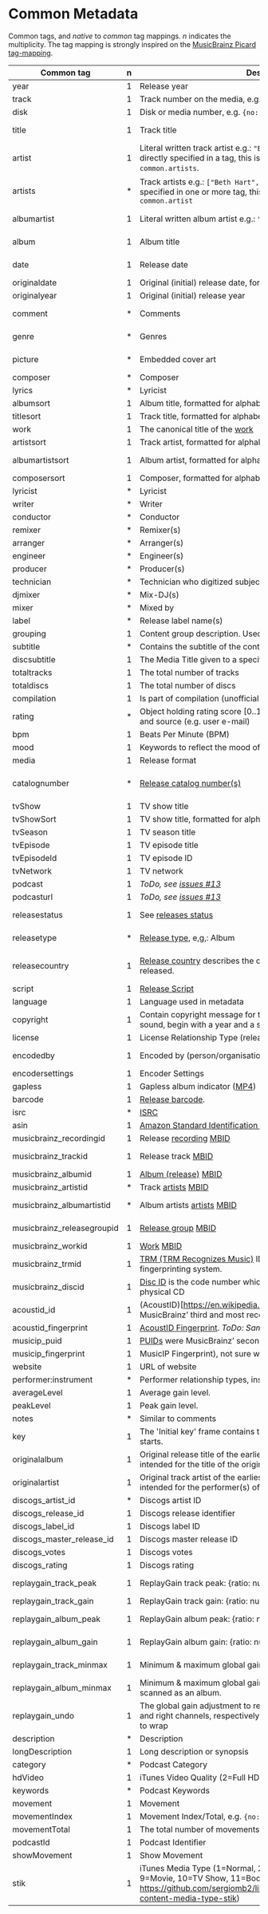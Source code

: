 # Common Metadata

Common tags, and _native_ to _common_ tag mappings. _n_ indicates the multiplicity.
The tag mapping is strongly inspired on the [MusicBrainz Picard tag-mapping](https://picard.musicbrainz.org/docs/mappings/).

| Common tag                 | n | Description                                                                                                                                                                                    | ID3v1   | ID3v2.2      | ID3v2.3                                                                           | ID3v2.4                                                                           | iTunes                                                  | vorbis                                           | APEv2                               | asf                               | exif       | matroska                   | AIFF |
|----------------------------|---|------------------------------------------------------------------------------------------------------------------------------------------------------------------------------------------------|---------|--------------|-----------------------------------------------------------------------------------|-----------------------------------------------------------------------------------|---------------------------------------------------------|--------------------------------------------------|-------------------------------------|-----------------------------------|------------|----------------------------|------|
| year                       | 1 | Release year                                                                                                                                                                                   | year    | TYE          | TYER                                                                              | TYER                                                                              |                                                         |                                                  |                                     |                                   | YEAR       |                            |      |
| track                      | 1 | Track number on the media, e.g. `{no: 1, of: 2}`                                                                                                                                               | track   | TRK          | TRCK                                                                              | TRCK                                                                              | TRKN                                                    | TRACKNUMBER                                      | TRACK                               | WM/TrackNumber                    | ITRK       | TRACK:PART_NUMBER          |      |
| disk                       | 1 | Disk or media number, e.g. `{no: 1, of: 2}`                                                                                                                                                    |         | TPA          | TPOS                                                                              | TPOS                                                                              | DISK                                                    | DISCNUMBER                                       | DISC, DISCNUMBER                    | WM/PartOfSet                      |            | ALBUM:PART_NUMBER          |      |
| title                      | 1 | Track title                                                                                                                                                                                    | title   | TT2          | TIT2                                                                              | TIT2                                                                              | ©NAM                                                    | TITLE                                            | TITLE                               | Title                             | INAM, TITL | SEGMENT:TITLE, TRACK:TITLE | NAME |
| artist                     | 1 | Literal written track artist e.g.: `"Beth Hart & Joe Bonamassa"`. If not directly specified in a tag, this is automatically filled with `common.artists`.                                      | artist  | TP1          | TPE1                                                                              | TPE1                                                                              | ©ART                                                    | ARTIST                                           | ARTIST                              | Author                            | IART       | TRACK:ARTIST               | AUTH |
| artists                    | * | Track artists e.g.: `["Beth Hart", "Joe Bonamassa"]`. If not directly specified in one or more tag, this is automatically filled with `common.artist`                                          |         |              | TXXX:ARTISTS, TXXX:DISCOGS_ARTISTS, TXXX:DISCOGS_ARTIST_NAME                      | TXXX:ARTISTS, TXXX:DISCOGS_ARTISTS, TXXX:DISCOGS_ARTIST_NAME                      | ----:COM.APPLE.ITUNES:ARTISTS                           | ARTISTS, DISCOGS_ARTISTS, DISCOGS_ARTIST_NAME    | ARTISTS                             | WM/ARTISTS                        |            |                            |      |
| albumartist                | 1 | Literal written album artist e.g.: `"Beth Hart & Joe Bonamassa"`                                                                                                                               |         | TP2          | TPE2, TXXX:DISCOGS_ALBUM_ARTISTS                                                  | TPE2, TXXX:DISCOGS_ALBUM_ARTISTS                                                  | AART, ----:COM.APPLE.ITUNES:BAND                        | ALBUMARTIST, ALBUM ARTIST, DISCOGS_ALBUM_ARTISTS | ALBUM ARTIST                        | WM/AlbumArtist                    |            | ALBUM:ARTIST               |      |
| album                      | 1 | Album title                                                                                                                                                                                    | album   | TAL          | TALB                                                                              | TALB                                                                              | ©ALB                                                    | ALBUM                                            | ALBUM                               | WM/AlbumTitle                     | IPRD, IRPD | ALBUM:TITLE                |      |
| date                       | 1 | Release date                                                                                                                                                                                   |         | TDR          | TDRV, TDRC, TXXX:DISCOGS_RELEASED, TDRL                                           | TDRV, TDRC, TXXX:DISCOGS_RELEASED, TDRL                                           | ©DAY                                                    | DATE, DISCOGS_RELEASED                           | YEAR                                | WM/Year                           | ICRD       |                            |      |
| originaldate               | 1 | Original (initial) release date, formatted like: YYYY-MM-DD                                                                                                                                    |         | TOR          | TDOR, TXXX:DISCOGS_DATE                                                           | TDOR, TXXX:DISCOGS_DATE                                                           | ----:COM.APPLE.ITUNES:ORIGINALDATE                      | ORIGINALDATE, DISCOGS_DATE                       | ORIGINALDATE                        | WM/OriginalReleaseTime            |            | ALBUM:DATE_RECORDED        |      |
| originalyear               | 1 | Original (initial) release year                                                                                                                                                                |         |              | TORY, TXXX:ORIGINALYEAR                                                           | TORY, TXXX:ORIGINALYEAR                                                           | ----:COM.APPLE.ITUNES:ORIGINALYEAR                      | ORIGINALYEAR                                     | ORIGINALYEAR                        | WM/OriginalReleaseYear            |            |                            |      |
| comment                    | * | Comments                                                                                                                                                                                       | comment | COM          | COMM                                                                              | COMM                                                                              | ©CMT, ©COM, ----:COM.APPLE.ITUNES:NOTES                 | COMMENT                                          | COMMENT                             | Description                       | COMM, ICMT |                            | ANNO |
| genre                      | * | Genres                                                                                                                                                                                         | genre   | TCO          | TCON, TXXX:STYLE                                                                  | TCON, TXXX:STYLE                                                                  | ©GEN, GNRE                                              | GENRE, STYLE                                     | GENRE                               | WM/Genre                          | GNRE, IGNR | TRACK:GENRE                |      |
| picture                    | * | Embedded cover art                                                                                                                                                                             |         | PIC          | APIC                                                                              | APIC                                                                              | COVR                                                    | METADATA_BLOCK_PICTURE                           | COVER ART (FRONT), COVER ART (BACK) | WM/Picture                        |            | PICTURE                    |      |
| composer                   | * | Composer                                                                                                                                                                                       |         | TCM          | TCOM                                                                              | TCOM                                                                              | ©WRT                                                    | COMPOSER                                         | COMPOSER                            | WM/Composer                       |            |                            |      |
| lyrics                     | * | Lyricist                                                                                                                                                                                       |         |              | USLT:DESCRIPTION, SYLT                                                            | USLT:DESCRIPTION, SYLT                                                            | ©LYR                                                    | LYRICS                                           | LYRICS                              | WM/Lyrics                         |            |                            |      |
| albumsort                  | 1 | Album title, formatted for alphabetic ordering                                                                                                                                                 |         | TSA          | TSOA                                                                              | TSOA                                                                              | SOAL                                                    | ALBUMSORT                                        | ALBUMSORT                           | WM/AlbumSortOrder                 |            |                            |      |
| titlesort                  | 1 | Track title, formatted for alphabetic ordering                                                                                                                                                 |         | TST          | TSOT                                                                              | TSOT                                                                              | SONM                                                    | TITLESORT                                        | TITLESORT                           | WM/TitleSortOrder                 |            |                            |      |
| work                       | 1 | The canonical title of the [work](https://musicbrainz.org/doc/Work)                                                                                                                            |         |              |                                                                                   |                                                                                   | ©WRK                                                    | WORK                                             | WORK                                | WM/Work                           |            |                            |      |
| artistsort                 | 1 | Track artist, formatted for alphabetic ordering                                                                                                                                                |         | TSP          | TSOP                                                                              | TSOP                                                                              | SOAR                                                    | ARTISTSORT                                       | ARTISTSORT                          | WM/ArtistSortOrder                |            | TRACK:ARTISTSORT           |      |
| albumartistsort            | 1 | Album artist, formatted for alphabetic ordering                                                                                                                                                |         | TS2          | TSO2                                                                              | TSO2                                                                              | SOAA, ----:COM.APPLE.ITUNES:ALBUMARTISTSORT             | ALBUMARTISTSORT                                  | ALBUMARTISTSORT                     | WM/AlbumArtistSortOrder           |            | ALBUM:ARTISTSORT           |      |
| composersort               | 1 | Composer, formatted for alphabetic ordering                                                                                                                                                    |         | TSC          | TSOC                                                                              | TSOC                                                                              | SOCO                                                    | COMPOSERSORT                                     | COMPOSERSORT                        | WM/ComposerSortOrder              |            |                            |      |
| lyricist                   | * | Lyricist                                                                                                                                                                                       |         | TXT          | TEXT                                                                              | TEXT                                                                              | ----:COM.APPLE.ITUNES:LYRICIST                          | LYRICIST                                         | LYRICIST                            | WM/Writer                         |            |                            |      |
| writer                     | * | Writer                                                                                                                                                                                         |         |              | TXXX:WRITER                                                                       | TXXX:WRITER                                                                       |                                                         | WRITER                                           | WRITER                              |                                   | IWRI       |                            |      |
| conductor                  | * | Conductor                                                                                                                                                                                      |         | TP3          | TPE3                                                                              | TPE3                                                                              | ----:COM.APPLE.ITUNES:CONDUCTOR                         | CONDUCTOR                                        | CONDUCTOR                           | WM/Conductor                      |            |                            |      |
| remixer                    | * | Remixer(s)                                                                                                                                                                                     |         |              | TPE4                                                                              | TPE4                                                                              | ----:COM.APPLE.ITUNES:REMIXER                           | REMIXER                                          | MIXARTIST                           | WM/ModifiedBy                     |            |                            |      |
| arranger                   | * | Arranger(s)                                                                                                                                                                                    |         |              | IPLS:ARRANGER, TIPL:ARRANGER                                                      | IPLS:ARRANGER, TIPL:ARRANGER                                                      |                                                         | ARRANGER                                         | ARRANGER                            |                                   |            |                            |      |
| engineer                   | * | Engineer(s)                                                                                                                                                                                    |         |              | IPLS:ENGINEER, TIPL:ENGINEER                                                      | IPLS:ENGINEER, TIPL:ENGINEER                                                      | ----:COM.APPLE.ITUNES:ENGINEER                          | ENGINEER                                         | ENGINEER                            | WM/Engineer                       | IENG       |                            |      |
| producer                   | * | Producer(s)                                                                                                                                                                                    |         |              | IPLS:PRODUCER, TIPL:PRODUCER                                                      | IPLS:PRODUCER, TIPL:PRODUCER                                                      | ----:COM.APPLE.ITUNES:PRODUCER                          | PRODUCER                                         | PRODUCER                            | WM/Producer                       |            |                            |      |
| technician                 | * | Technician who digitized subject                                                                                                                                                               |         |              |                                                                                   |                                                                                   |                                                         |                                                  |                                     |                                   | ITCH       |                            |      |
| djmixer                    | * | Mix-DJ(s)                                                                                                                                                                                      |         |              | IPLS:DJ-MIX, TIPL:DJ-MIX                                                          | IPLS:DJ-MIX, TIPL:DJ-MIX                                                          | ----:COM.APPLE.ITUNES:DJMIXER                           | DJMIXER                                          | DJMIXER                             | WM/DJMixer                        |            |                            |      |
| mixer                      | * | Mixed by                                                                                                                                                                                       |         |              | IPLS:MIX, TIPL:MIX                                                                | IPLS:MIX, TIPL:MIX                                                                | ----:COM.APPLE.ITUNES:MIXER                             | MIXER                                            | MIXER                               | WM/Mixer                          |            |                            |      |
| label                      | * | Release label name(s)                                                                                                                                                                          |         | TPB          | TPUB, TXXX:DISCOGS_LABEL                                                          | TPUB, TXXX:DISCOGS_LABEL                                                          | ----:COM.APPLE.ITUNES:LABEL                             | LABEL, DISCOGS_LABEL                             | LABEL                               | WM/Publisher                      |            | TRACK:PUBLISHER            |      |
| grouping                   | 1 | Content group description. Used to group track titles in sections.                                                                                                                             |         | TT1          | TIT1                                                                              | TIT1                                                                              | ©GRP                                                    | GROUPING                                         | GROUPING                            | WM/ContentGroupDescription        |            |                            |      |
| subtitle                   | * | Contains the subtitle of the content                                                                                                                                                           |         | TT3          | TIT3                                                                              | TIT3                                                                              | ----:COM.APPLE.ITUNES:SUBTITLE                          | SUBTITLE                                         | SUBTITLE                            | WM/SubTitle                       |            |                            |      |
| discsubtitle               | 1 | The Media Title given to a specific disc                                                                                                                                                       |         |              | TSST                                                                              | TSST                                                                              | ----:COM.APPLE.ITUNES:DISCSUBTITLE                      | DISCSUBTITLE                                     | DISCSUBTITLE                        | WM/SetSubTitle                    |            |                            |      |
| totaltracks                | 1 | The total number of tracks                                                                                                                                                                     |         |              |                                                                                   |                                                                                   |                                                         | TRACKTOTAL, TOTALTRACKS                          |                                     |                                   |            | ALBUM:TOTAL_PARTS          |      |
| totaldiscs                 | 1 | The total number of discs                                                                                                                                                                      |         |              |                                                                                   |                                                                                   |                                                         | DISCTOTAL, TOTALDISCS                            |                                     |                                   |            | EDITION:TOTAL_PARTS        |      |
| compilation                | 1 | Is part of compilation (unofficial iTunes Compilation Flag)                                                                                                                                    |         | TCP          | TCMP                                                                              | TCMP                                                                              | CPIL                                                    | COMPILATION                                      | COMPILATION                         | WM/IsCompilation                  |            |                            |      |
| rating                     | * | Object holding rating score [0..1] (0.0 worst rating, 1.0 best rating) and source (e.g. user e-mail)                                                                                           |         |              | POPM                                                                              | POPM                                                                              |                                                         | RATING                                           |                                     | WM/SharedUserRating               | RATE       |                            |      |
| bpm                        | 1 | Beats Per Minute (BPM)                                                                                                                                                                         |         | TBP          | TBPM                                                                              | TBPM                                                                              | TMPO                                                    | BPM                                              | BPM                                 | WM/BeatsPerMinute                 |            |                            |      |
| mood                       | 1 | Keywords to reflect the mood of the audio, e.g. "Romantic" or "Sad"                                                                                                                            |         |              | TMOO                                                                              | TMOO                                                                              | ----:COM.APPLE.ITUNES:MOOD                              | MOOD                                             | MOOD                                | WM/Mood                           |            |                            |      |
| media                      | 1 | Release format                                                                                                                                                                                 |         |              | TMED                                                                              | TMED                                                                              | ----:COM.APPLE.ITUNES:MEDIA                             | MEDIA                                            | MEDIA                               | WM/Media                          | IMED       |                            |      |
| catalognumber              | * | [Release catalog number(s)](https://musicbrainz.org/doc/Release/Catalog_Number)                                                                                                                |         |              | TXXX:CATALOGNUMBER, TXXX:DISCOGS_CATALOG, TXXX:CATALOGID                          | TXXX:CATALOGNUMBER, TXXX:DISCOGS_CATALOG, TXXX:CATALOGID                          | ----:COM.APPLE.ITUNES:CATALOGNUMBER                     | CATALOGNUMBER, DISCOGS_CATALOG, CATALOGID        | CATALOGNUMBER                       | WM/CatalogNo                      |            |                            |      |
| tvShow                     | 1 | TV show title                                                                                                                                                                                  |         |              |                                                                                   |                                                                                   | TVSH                                                    |                                                  |                                     |                                   |            |                            |      |
| tvShowSort                 | 1 | TV show title, formatted for alphabetic ordering                                                                                                                                               |         |              |                                                                                   |                                                                                   | SOSN                                                    |                                                  |                                     |                                   |            |                            |      |
| tvSeason                   | 1 | TV season title                                                                                                                                                                                |         |              |                                                                                   |                                                                                   | TVSN                                                    |                                                  |                                     |                                   |            |                            |      |
| tvEpisode                  | 1 | TV episode title                                                                                                                                                                               |         |              |                                                                                   |                                                                                   | TVES                                                    |                                                  |                                     |                                   |            |                            |      |
| tvEpisodeId                | 1 | TV episode ID                                                                                                                                                                                  |         |              |                                                                                   |                                                                                   | TVEN                                                    |                                                  |                                     |                                   |            |                            |      |
| tvNetwork                  | 1 | TV network                                                                                                                                                                                     |         |              |                                                                                   |                                                                                   | TVNN                                                    |                                                  |                                     |                                   |            |                            |      |
| podcast                    | 1 | _ToDo, see [issues #13](https://github.com/Borewit/music-metadata/issues/13)_                                                                                                                  |         | PCS          | PCST                                                                              | PCST                                                                              | PCST                                                    |                                                  |                                     |                                   |            |                            |      |
| podcasturl                 | 1 | _ToDo, see [issues #13](https://github.com/Borewit/music-metadata/issues/13)_                                                                                                                  |         | WFD          | WFED                                                                              | WFED                                                                              | PURL                                                    |                                                  |                                     |                                   |            |                            |      |
| releasestatus              | 1 | See [releases status](https://wiki.musicbrainz.org/History:Release_Status)                                                                                                                     |         |              | TXXX:MUSICBRAINZ ALBUM STATUS                                                     | TXXX:MUSICBRAINZ ALBUM STATUS                                                     | ----:COM.APPLE.ITUNES:MUSICBRAINZ ALBUM STATUS          | RELEASESTATUS                                    | MUSICBRAINZ_ALBUMSTATUS             | MusicBrainz/Album Status          |            |                            |      |
| releasetype                | * | [Release type](https://musicbrainz.org/doc/Release_Group/Type), e,g,: Album                                                                                                                    |         |              | TXXX:MUSICBRAINZ ALBUM TYPE                                                       | TXXX:MUSICBRAINZ ALBUM TYPE                                                       | ----:COM.APPLE.ITUNES:MUSICBRAINZ ALBUM TYPE            | RELEASETYPE                                      | MUSICBRAINZ_ALBUMTYPE               | MusicBrainz/Album Type            |            |                            |      |
| releasecountry             | 1 | [Release country](https://wiki.musicbrainz.org/Release_Country) describes the country in which an album was released.                                                                          |         |              | TXXX:MUSICBRAINZ ALBUM RELEASE COUNTRY, TXXX:RELEASECOUNTRY, TXXX:DISCOGS_COUNTRY | TXXX:MUSICBRAINZ ALBUM RELEASE COUNTRY, TXXX:RELEASECOUNTRY, TXXX:DISCOGS_COUNTRY | ----:COM.APPLE.ITUNES:MUSICBRAINZ ALBUM RELEASE COUNTRY | RELEASECOUNTRY, DISCOGS_COUNTRY                  | RELEASECOUNTRY                      | MusicBrainz/Album Release Country | ICNT       |                            |      |
| script                     | 1 | [Release Script](https://picard.musicbrainz.org/docs/tags/)                                                                                                                                    |         |              | TXXX:SCRIPT                                                                       | TXXX:SCRIPT                                                                       | ----:COM.APPLE.ITUNES:SCRIPT                            | SCRIPT                                           | SCRIPT                              | WM/Script                         |            |                            |      |
| language                   | 1 | Language used in metadata                                                                                                                                                                      |         | TLA          | TLAN                                                                              | TLAN                                                                              | ----:COM.APPLE.ITUNES:LANGUAGE                          | LANGUAGE                                         | LANGUAGE                            | WM/Language                       |            |                            |      |
| copyright                  | 1 | Contain copyright message for the copyright holder of the original sound, begin with a year and a space character.                                                                             |         | TCR          | TCOP                                                                              | TCOP                                                                              | CPRT, ©CPY                                              | COPYRIGHT                                        | COPYRIGHT                           | Copyright                         |            |                            | (c)  |
| license                    | 1 | License Relationship Type (releases, recordings)                                                                                                                                               |         | WCP          | WCOP                                                                              | WCOP                                                                              | ----:COM.APPLE.ITUNES:LICENSE                           | LICENSE                                          | LICENSE                             | LICENSE                           |            |                            |      |
| encodedby                  | 1 | Encoded by (person/organisation)                                                                                                                                                               |         | TEN          | TENC                                                                              | TENC                                                                              | ©TOO                                                    | ENCODEDBY                                        | ENCODEDBY                           | WM/EncodedBy                      | ISFT, CODE | TRACK:ENCODER              |      |
| encodersettings            | 1 | Encoder Settings                                                                                                                                                                               |         | TSS          | TSSE                                                                              | TSSE                                                                              |                                                         | ENCODERSETTINGS                                  | ENCODERSETTINGS                     | WM/EncodingSettings               |            | TRACK:ENCODER_OPTIONS      |      |
| gapless                    | 1 | Gapless album indicator ([MP4](http://help.mp3tag.de/main_tags.html))                                                                                                                          |         | COM:ITUNPGAP |                                                                                   |                                                                                   | PGAP                                                    |                                                  |                                     |                                   |            |                            |      |
| barcode                    | 1 | [Release barcode](https://musicbrainz.org/doc/Barcode).                                                                                                                                        |         |              | TXXX:BARCODE                                                                      | TXXX:BARCODE                                                                      | ----:COM.APPLE.ITUNES:BARCODE                           | BARCODE                                          | BARCODE                             | WM/Barcode                        |            |                            |      |
| isrc                       | * | [ISRC](https://musicbrainz.org/doc/ISRC)                                                                                                                                                       |         |              | TXXX:ISRC, TSRC                                                                   | TXXX:ISRC, TSRC                                                                   | ----:COM.APPLE.ITUNES:ISRC                              | ISRC                                             | ISRC                                | WM/ISRC                           |            |                            |      |
| asin                       | 1 | [Amazon Standard Identification Number (ASIN)](https://musicbrainz.org/doc/ASIN)                                                                                                               |         |              | TXXX:ASIN                                                                         | TXXX:ASIN                                                                         | ----:COM.APPLE.ITUNES:ASIN                              | ASIN                                             | ASIN                                | ASIN                              |            |                            |      |
| musicbrainz_recordingid    | 1 | Release [recording](https://musicbrainz.org/doc/Recording) [MBID](https://musicbrainz.org/doc/MusicBrainz_Identifier)                                                                          |         |              | UFID:HTTP://MUSICBRAINZ.ORG                                                       | UFID:HTTP://MUSICBRAINZ.ORG                                                       | ----:COM.APPLE.ITUNES:MUSICBRAINZ TRACK ID              | MUSICBRAINZ_TRACKID                              | MUSICBRAINZ_TRACKID                 | MusicBrainz/Track Id              |            | TRACK:MUSICBRAINZ_TRACKID  |      |
| musicbrainz_trackid        | 1 | Release track [MBID](https://musicbrainz.org/doc/MusicBrainz_Identifier)                                                                                                                       |         |              | TXXX:MUSICBRAINZ RELEASE TRACK ID                                                 | TXXX:MUSICBRAINZ RELEASE TRACK ID                                                 | ----:COM.APPLE.ITUNES:MUSICBRAINZ RELEASE TRACK ID      | MUSICBRAINZ_RELEASETRACKID                       | MUSICBRAINZ_RELEASETRACKID          | MusicBrainz/Release Track Id      |            |                            |      |
| musicbrainz_albumid        | 1 | [Album (release)](https://musicbrainz.org/doc/Release) [MBID](https://musicbrainz.org/doc/MusicBrainz_Identifier)                                                                              |         |              | TXXX:MUSICBRAINZ ALBUM ID                                                         | TXXX:MUSICBRAINZ ALBUM ID                                                         | ----:COM.APPLE.ITUNES:MUSICBRAINZ ALBUM ID              | MUSICBRAINZ_ALBUMID                              | MUSICBRAINZ_ALBUMID                 | MusicBrainz/Album Id              |            | TRACK:MUSICBRAINZ_ALBUMID  |      |
| musicbrainz_artistid       | * | Track [artists](https://musicbrainz.org/doc/Artist) [MBID](https://musicbrainz.org/doc/MusicBrainz_Identifier)                                                                                 |         |              | TXXX:MUSICBRAINZ ARTIST ID                                                        | TXXX:MUSICBRAINZ ARTIST ID                                                        | ----:COM.APPLE.ITUNES:MUSICBRAINZ ARTIST ID             | MUSICBRAINZ_ARTISTID                             | MUSICBRAINZ_ARTISTID                | MusicBrainz/Artist Id             |            | TRACK:MUSICBRAINZ_ARTISTID |      |
| musicbrainz_albumartistid  | * | Album artists [artists](https://musicbrainz.org/doc/Artist) [MBID](https://musicbrainz.org/doc/MusicBrainz_Identifier)                                                                         |         |              | TXXX:MUSICBRAINZ ALBUM ARTIST ID                                                  | TXXX:MUSICBRAINZ ALBUM ARTIST ID                                                  | ----:COM.APPLE.ITUNES:MUSICBRAINZ ALBUM ARTIST ID       | MUSICBRAINZ_ALBUMARTISTID                        | MUSICBRAINZ_ALBUMARTISTID           | MusicBrainz/Album Artist Id       |            |                            |      |
| musicbrainz_releasegroupid | 1 | [Release group](https://musicbrainz.org/doc/Release_Group) [MBID](https://musicbrainz.org/doc/MusicBrainz_Identifier)                                                                          |         |              | TXXX:MUSICBRAINZ RELEASE GROUP ID                                                 | TXXX:MUSICBRAINZ RELEASE GROUP ID                                                 | ----:COM.APPLE.ITUNES:MUSICBRAINZ RELEASE GROUP ID      | MUSICBRAINZ_RELEASEGROUPID                       | MUSICBRAINZ_RELEASEGROUPID          | MusicBrainz/Release Group Id      |            |                            |      |
| musicbrainz_workid         | 1 | [Work](https://musicbrainz.org/doc/Work) [MBID](https://musicbrainz.org/doc/MusicBrainz_Identifier)                                                                                            |         |              | TXXX:MUSICBRAINZ WORK ID                                                          | TXXX:MUSICBRAINZ WORK ID                                                          | ----:COM.APPLE.ITUNES:MUSICBRAINZ WORK ID               | MUSICBRAINZ_WORKID                               | MUSICBRAINZ_WORKID                  | MusicBrainz/Work Id               |            |                            |      |
| musicbrainz_trmid          | 1 | [TRM (TRM Recognizes Music)]((https://musicbrainz.org/doc/Fingerprinting#TRM)) IDs were MusicBrainz’ first audio fingerprinting system.                                                        |         |              | TXXX:MUSICBRAINZ TRM ID                                                           | TXXX:MUSICBRAINZ TRM ID                                                           | ----:COM.APPLE.ITUNES:MUSICBRAINZ TRM ID                | MUSICBRAINZ_TRMID                                | MUSICBRAINZ_TRMID                   | MusicBrainz/TRM Id                |            |                            |      |
| musicbrainz_discid         | 1 | [Disc ID](https://musicbrainz.org/doc/Disc_ID) is the code number which MusicBrainz uses to link a physical CD                                                                                 |         |              | TXXX:MUSICBRAINZ DISC ID                                                          | TXXX:MUSICBRAINZ DISC ID                                                          | ----:COM.APPLE.ITUNES:MUSICBRAINZ DISC ID               | MUSICBRAINZ_DISCID                               | MUSICBRAINZ_DISCID                  | MusicBrainz/Disc Id               |            |                            |      |
| acoustid_id                | 1 | (AcoustID)[https://en.wikipedia.org/wiki/Acoustic_fingerprint] is MusicBrainz’ third and most recent audio fingerprinting system.                                                              |         |              | TXXX:ACOUSTID_ID, TXXX:ACOUSTID ID                                                | TXXX:ACOUSTID_ID, TXXX:ACOUSTID ID                                                | ----:COM.APPLE.ITUNES:ACOUSTID ID                       | ACOUSTID_ID                                      | ACOUSTID_ID                         | Acoustid/Id                       |            |                            |      |
| acoustid_fingerprint       | 1 | [AcoustID Fingerprint](https://picard.musicbrainz.org/docs/mappings/). _ToDo: Same as acoustid_id._                                                                                            |         |              | TXXX:ACOUSTID FINGERPRINT                                                         | TXXX:ACOUSTID FINGERPRINT                                                         | ----:COM.APPLE.ITUNES:ACOUSTID FINGERPRINT              | ACOUSTID_ID_FINGERPRINT                          | ACOUSTID_FINGERPRINT                | Acoustid/Fingerprint              |            |                            |      |
| musicip_puid               | 1 | [PUIDs](https://musicbrainz.org/doc/Fingerprinting#PUID) were MusicBrainz’ second audio fingerprinting system.                                                                                 |         |              | TXXX:MUSICIP PUID                                                                 | TXXX:MUSICIP PUID                                                                 | ----:COM.APPLE.ITUNES:MUSICIP PUID                      | MUSICIP_PUID                                     | MUSICIP_PUID                        | MusicIP/PUID                      |            |                            |      |
| musicip_fingerprint        | 1 | MusicIP Fingerprint), not sure which algorithm.                                                                                                                                                |         |              | TXXX:MUSICMAGIC FINGERPRINT                                                       | TXXX:MUSICMAGIC FINGERPRINT                                                       | ----:COM.APPLE.ITUNES:FINGERPRINT                       |                                                  |                                     |                                   |            |                            |      |
| website                    | 1 | URL of website                                                                                                                                                                                 |         | WAR          | WOAR                                                                              | WOAR                                                                              |                                                         | WEBSITE                                          | WEBLINK                             | WM/AuthorURL                      | TURL       |                            |      |
| performer:instrument       | * | Performer relationship types, instrument can also be vocals.                                                                                                                                   |         |              |                                                                                   |                                                                                   |                                                         |                                                  |                                     |                                   |            |                            |      |
| averageLevel               | 1 | Average gain level.                                                                                                                                                                            |         |              | PRIV:AVERAGELEVEL                                                                 | PRIV:AVERAGELEVEL                                                                 |                                                         |                                                  |                                     |                                   |            |                            |      |
| peakLevel                  | 1 | Peak gain level.                                                                                                                                                                               |         |              | PRIV:PEAKLEVEL                                                                    | PRIV:PEAKLEVEL                                                                    |                                                         |                                                  |                                     |                                   |            |                            |      |
| notes                      | * | Similar to comments                                                                                                                                                                            |         |              |                                                                                   |                                                                                   |                                                         | NOTES                                            |                                     |                                   |            |                            |      |
| key                        | 1 | The 'Initial key' frame contains the musical key in which the sound starts.                                                                                                                    |         |              | TKEY                                                                              | TKEY                                                                              |                                                         | KEY                                              |                                     | WM/InitialKey                     |            |                            |      |
| originalalbum              | 1 | Original release title of the earliest release in the release group intended for the title of the original recording.                                                                          |         | TOT          | TOAL                                                                              | TOAL                                                                              |                                                         |                                                  |                                     |                                   |            |                            |      |
| originalartist             | 1 | Original track artist of the earliest release in the release group intended for the performer(s) of the original recording.                                                                    |         |              | TOPE                                                                              | TOPE                                                                              |                                                         |                                                  |                                     |                                   |            |                            |      |
| discogs_artist_id          | * | Discogs artist ID                                                                                                                                                                              |         |              | TXXX:DISCOGS_ARTIST_ID                                                            | TXXX:DISCOGS_ARTIST_ID                                                            |                                                         | DISCOGS_ARTIST_ID                                |                                     |                                   |            |                            |      |
| discogs_release_id         | 1 | Discogs release identifier                                                                                                                                                                     |         |              | TXXX:DISCOGS_RELEASE_ID                                                           | TXXX:DISCOGS_RELEASE_ID                                                           |                                                         | DISCOGS_RELEASE_ID                               |                                     |                                   |            |                            |      |
| discogs_label_id           | 1 | Discogs label ID                                                                                                                                                                               |         |              | TXXX:DISCOGS_LABEL_ID                                                             | TXXX:DISCOGS_LABEL_ID                                                             |                                                         | DISCOGS_LABEL_ID                                 |                                     |                                   |            |                            |      |
| discogs_master_release_id  | 1 | Discogs master release ID                                                                                                                                                                      |         |              | TXXX:DISCOGS_MASTER_RELEASE_ID                                                    | TXXX:DISCOGS_MASTER_RELEASE_ID                                                    |                                                         | DISCOGS_MASTER_RELEASE_ID                        |                                     |                                   |            |                            |      |
| discogs_votes              | 1 | Discogs votes                                                                                                                                                                                  |         |              | TXXX:DISCOGS_VOTES                                                                | TXXX:DISCOGS_VOTES                                                                |                                                         | DISCOGS_VOTES                                    |                                     |                                   |            |                            |      |
| discogs_rating             | 1 | Discogs rating                                                                                                                                                                                 |         |              | TXXX:DISCOGS_RATING                                                               | TXXX:DISCOGS_RATING                                                               |                                                         | DISCOGS_RATING                                   |                                     |                                   |            |                            |      |
| replaygain_track_peak      | 1 | ReplayGain track peak: {ratio: number, dB: number}                                                                                                                                             |         |              | TXXX:REPLAYGAIN_TRACK_PEAK                                                        | TXXX:REPLAYGAIN_TRACK_PEAK                                                        | ----:COM.APPLE.ITUNES:REPLAYGAIN_TRACK_PEAK             | REPLAYGAIN_TRACK_PEAK                            | REPLAYGAIN_TRACK_PEAK               |                                   |            |                            |      |
| replaygain_track_gain      | 1 | ReplayGain track gain: {ratio: number, dB: number}                                                                                                                                             |         |              | TXXX:REPLAYGAIN_TRACK_GAIN                                                        | TXXX:REPLAYGAIN_TRACK_GAIN                                                        | ----:COM.APPLE.ITUNES:REPLAYGAIN_TRACK_GAIN             | REPLAYGAIN_TRACK_GAIN                            | REPLAYGAIN_TRACK_GAIN               |                                   |            |                            |      |
| replaygain_album_peak      | 1 | ReplayGain album peak: {ratio: number, dB: number}                                                                                                                                             |         |              | TXXX:REPLAYGAIN_ALBUM_PEAK                                                        | TXXX:REPLAYGAIN_ALBUM_PEAK                                                        | ----:COM.APPLE.ITUNES:REPLAYGAIN_ALBUM_PEAK             | REPLAYGAIN_ALBUM_PEAK                            |                                     |                                   |            |                            |      |
| replaygain_album_gain      | 1 | ReplayGain album gain: {ratio: number, dB: number}                                                                                                                                             |         |              | TXXX:REPLAYGAIN_ALBUM_GAIN                                                        | TXXX:REPLAYGAIN_ALBUM_GAIN                                                        | ----:COM.APPLE.ITUNES:REPLAYGAIN_ALBUM_GAIN             | REPLAYGAIN_ALBUM_GAIN                            |                                     |                                   |            |                            |      |
| replaygain_track_minmax    | 1 | Minimum & maximum global gain values for this file.                                                                                                                                            |         |              | TXXX:MP3GAIN_MINMAX                                                               | TXXX:MP3GAIN_MINMAX                                                               | ----:COM.APPLE.ITUNES:REPLAYGAIN_TRACK_MINMAX           | REPLAYGAIN_MINMAX                                | MP3GAIN_MINMAX                      |                                   |            |                            |      |
| replaygain_album_minmax    | 1 | Minimum & maximum global gain values across a set of files scanned as an album.                                                                                                                |         |              | TXXX:MP3GAIN_ALBUM_MINMAX                                                         | TXXX:MP3GAIN_ALBUM_MINMAX                                                         | ----:COM.APPLE.ITUNES:REPLAYGAIN_ALBUM_MINMAX           | REPLAYGAIN_ALBUM_MINMAX                          |                                     |                                   |            |                            |      |
| replaygain_undo            | 1 | The global gain adjustment to restore the original values in the left and right channels, respectively, followed by an indicator of whether to wrap                                            |         |              | TXXX:MP3GAIN_UNDO                                                                 | TXXX:MP3GAIN_UNDO                                                                 | ----:COM.APPLE.ITUNES:REPLAYGAIN_UNDO                   | REPLAYGAIN_UNDO                                  | MP3GAIN_UNDO                        |                                   |            |                            |      |
| description                | * | Description                                                                                                                                                                                    |         |              | TDES                                                                              | TDES                                                                              | DESC                                                    |                                                  |                                     |                                   |            |                            |      |
| longDescription            | 1 | Long description or synopsis                                                                                                                                                                   |         |              |                                                                                   |                                                                                   | LDES                                                    |                                                  |                                     |                                   |            |                            |      |
| category                   | * | Podcast Category                                                                                                                                                                               |         |              | TCAT                                                                              | TCAT                                                                              | CATG                                                    |                                                  |                                     |                                   |            |                            |      |
| hdVideo                    | 1 | iTunes Video Quality (2=Full HD, 1=HD, 0=SD)                                                                                                                                                   |         |              |                                                                                   |                                                                                   | HDVD                                                    |                                                  |                                     |                                   |            |                            |      |
| keywords                   | * | Podcast Keywords                                                                                                                                                                               |         |              | TKWD                                                                              | TKWD                                                                              | KEYW                                                    |                                                  |                                     |                                   |            |                            |      |
| movement                   | 1 | Movement                                                                                                                                                                                       |         |              | MVNM                                                                              | MVNM                                                                              | ©MVN                                                    |                                                  |                                     |                                   |            |                            |      |
| movementIndex              | 1 | Movement Index/Total, e.g. `{no: 1, of: 4}`                                                                                                                                                    |         |              | MVIN                                                                              | MVIN                                                                              | ©MVI                                                    |                                                  |                                     |                                   |            |                            |      |
| movementTotal              | 1 | The total number of movements                                                                                                                                                                  |         |              |                                                                                   |                                                                                   | ©MVC                                                    |                                                  |                                     |                                   |            |                            |      |
| podcastId                  | 1 | Podcast Identifier                                                                                                                                                                             |         |              | TGID                                                                              | TGID                                                                              | EGID                                                    |                                                  |                                     |                                   |            |                            |      |
| showMovement               | 1 | Show Movement                                                                                                                                                                                  |         |              |                                                                                   |                                                                                   | SHWM                                                    |                                                  |                                     |                                   |            |                            |      |
| stik                       | 1 | iTunes Media Type (1=Normal, 2=Audiobook, 6=Music Video, 9=Movie, 10=TV Show, 11=Booklet, 14=Ringtone, https://github.com/sergiomb2/libmp4v2/wiki/iTunesMetadata#user-content-media-type-stik) |         |              |                                                                                   |                                                                                   | STIK                                                    |                                                  |                                     |                                   |            |                            |      |
